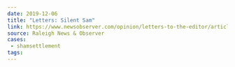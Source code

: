 ```yaml
---
date: 2019-12-06
title: "Letters: Silent Sam"
link: https://www.newsobserver.com/opinion/letters-to-the-editor/article238042614.html
source: Raleigh News & Observer
cases:
 - shamsettlement
tags:
---
```

